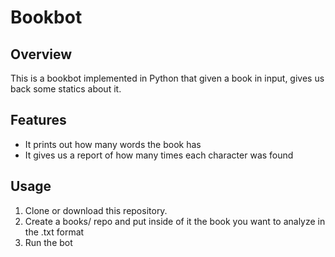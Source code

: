 # Bookbot


## Overview

This is a bookbot implemented in Python that given a book in input, gives us back some statics about it.

## Features

- It prints out how many words the book has
- It gives us a report of how many times each character was found

## Usage

1. Clone or download this repository.
2. Create a books/ repo and put inside of it the book you want to analyze in the .txt format
3. Run the bot
